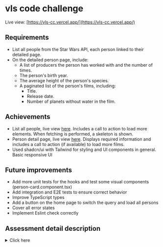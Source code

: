 # vls code challenge

Live view: [https://vls-cc.vercel.app/](https://vls-cc.vercel.app/)

## Requirements

- List all people from the Star Wars API, each person linked to their detailed page.
- On the detailed person page, include:
  - A list of producers the person has worked with and the number of times.
  - The person's birth year.
  - The average height of the person's species.
  - A paginated list of the person's films, including:
    - Title.
    - Release date.
    - Number of planets without water in the film.

## Achievements

- List all people, live view [here](https://vls-cc.vercel.app/). Includes a call to action to load more elements. When fetching is performed, a skeleton is shown.
- Person detail page, live view [here](https://vls-cc.vercel.app/person/cGVvcGxlOjg=). Displays required information and includes a call to action (if available) to load more films.
- Used shadcn/ui with Tailwind for styling and UI components in general. Basic responsive UI

## Future improvements

- Add more unit tests for the hooks and test some visual components (person-card.component.tsx)
- Add integration and E2E tests to ensure correct behavior
- Improve TypeScript types
- Add a button on the home page to switch the query and load all persons
- Cover all error states
- Implement Eslint check correctly

## Assessment detail description

<details>

<summary>Click here</summary>
  
  # Code Test

  ## Assignment

  The application is setup with React Router containing two routes. The goal of
  the assignement is to create these two pages based on the mockups mentioned in
  each page section.

  The data is fetched from
  [Star Wars API](https://studio.apollographql.com/public/star-wars-swapi/home?variant=current)
  with the already setup [urql](https://formidable.com/open-source/urql/) client.

  The styling method is free of choice, it could be with css, scss, css-in-js or
  other preferences.

  - `/` - the home page
  - `/person/:personId` - the person page

  ### Home page

  This page should list all the people from the Star Wars API. Each person should
  be linked to its own page.

  ![home](./docs/home.png)

  ### Person page

  This page should contain overview of the player

  - List of producers the person has worked with and how many times.
  - Birth year
  - Person species average height.
  - Paginated list of person films containing:
    - Title.
    - Release Date.
    - Number of planets without water in the film.

  ![person](./docs/person.png)

  ## Setup

  Install dependencies (using NPM)

  ```bash
  npm run install
  ```

  Download GraphQL Schema

  ```bash
  npm run download-schema
  ```

  Generate GraphQL Types (generated types will be in `src/generated/graphql.ts`

  ```bash
  npm run codegen
  ```

  Start dev mode

  ```bash
  npm run dev
  ```

</details>
